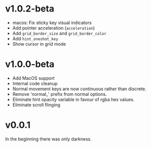 # v1.0.2-beta

 - macos: Fix sticky key visual indicators
 - Add pointer acceleration (`acceleration`)
 - Add `grid_border_size` and `grid_border_color`
 - Add `hint_oneshot_key`
 - Show cursor in grid mode

# v1.0.0-beta

 - Add MacOS support
 - Internal code cleanup
 - Normal movement keys are now continuous rather than discrete.
 - Remove 'normal_' prefix from normal options.
 - Eliminate hint opacity variable in favour of rgba hex values.
 - Eliminate scroll flinging

# v0.0.1

In the beginning there was only darkness.

